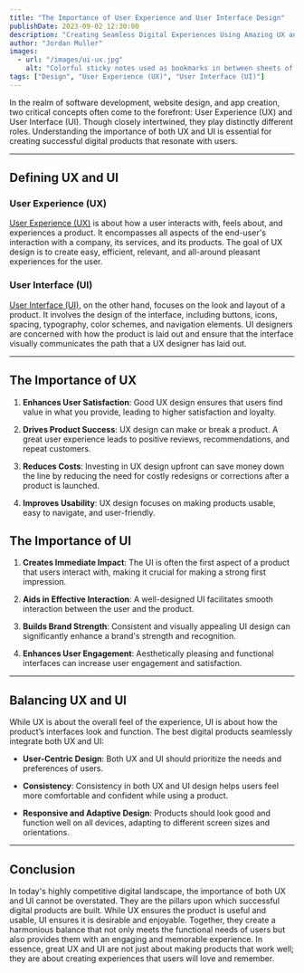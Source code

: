 ```yaml
---
title: "The Importance of User Experience and User Interface Design"
publishDate: 2023-09-02 12:30:00
description: "Creating Seamless Digital Experiences Using Amazing UX and UI Design"
author: "Jordan Muller"
images:
  - url: "/images/ui-ux.jpg"
    alt: "Colorful sticky notes used as bookmarks in between sheets of paper, most likely a book."
tags: ["Design", "User Experience (UX)", "User Interface (UI)"]
---
```


In the realm of software development, website design, and app creation, two critical concepts often come to the forefront: User Experience (UX) and User Interface (UI). Though closely intertwined, they play distinctly different roles. Understanding the importance of both UX and UI is essential for creating successful digital products that resonate with users. 

---

## Defining UX and UI

### User Experience (UX)

[User Experience (UX)](https://en.wikipedia.org/wiki/User_experience_design) is about how a user interacts with, feels about, and experiences a product. It encompasses all aspects of the end-user's interaction with a company, its services, and its products. The goal of UX design is to create easy, efficient, relevant, and all-around pleasant experiences for the user.

### User Interface (UI)

[User Interface (UI)](https://en.wikipedia.org/wiki/User_interface_design), on the other hand, focuses on the look and layout of a product. It involves the design of the interface, including buttons, icons, spacing, typography, color schemes, and navigation elements. UI designers are concerned with how the product is laid out and ensure that the interface visually communicates the path that a UX designer has laid out.

---

## The Importance of UX

1. **Enhances User Satisfaction**: Good UX design ensures that users find value in what you provide, leading to higher satisfaction and loyalty.

2. **Drives Product Success**: UX design can make or break a product. A great user experience leads to positive reviews, recommendations, and repeat customers.

3. **Reduces Costs**: Investing in UX design upfront can save money down the line by reducing the need for costly redesigns or corrections after a product is launched.

4. **Improves Usability**: UX design focuses on making products usable, easy to navigate, and user-friendly.

## The Importance of UI

1. **Creates Immediate Impact**: The UI is often the first aspect of a product that users interact with, making it crucial for making a strong first impression.

2. **Aids in Effective Interaction**: A well-designed UI facilitates smooth interaction between the user and the product.

3. **Builds Brand Strength**: Consistent and visually appealing UI design can significantly enhance a brand's strength and recognition.

4. **Enhances User Engagement**: Aesthetically pleasing and functional interfaces can increase user engagement and satisfaction.

---

## Balancing UX and UI

While UX is about the overall feel of the experience, UI is about how the product’s interfaces look and function. The best digital products seamlessly integrate both UX and UI:

- **User-Centric Design**: Both UX and UI should prioritize the needs and preferences of users.

- **Consistency**: Consistency in both UX and UI design helps users feel more comfortable and confident while using a product.

- **Responsive and Adaptive Design**: Products should look good and function well on all devices, adapting to different screen sizes and orientations.

---

## Conclusion

In today's highly competitive digital landscape, the importance of both UX and UI cannot be overstated. They are the pillars upon which successful digital products are built. While UX ensures the product is useful and usable, UI ensures it is desirable and enjoyable. Together, they create a harmonious balance that not only meets the functional needs of users but also provides them with an engaging and memorable experience. In essence, great UX and UI are not just about making products that work well; they are about creating experiences that users will love and remember.